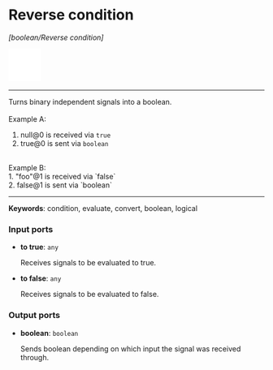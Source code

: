 # Reverse condition

_[boolean/Reverse condition]_

![icon](</assets/icons/7341443a-8a0a-4a83-b302-effdb497c0f3.png>)

---

Turns binary independent signals into a boolean.<br>
<br>
Example A:<br>
1. null@0 is received via `true`<br>
2. true@0 is sent via `boolean`<br>
<br>
Example B:<br>
1. "foo"@1 is received via `false`<br>
2. false@1 is sent via `boolean`<br>

---

__Keywords__: condition, evaluate, convert, boolean, logical

### Input ports

* __to true__: ` any `

    Receives signals to be evaluated to true.<br>


* __to false__: ` any `

    Receives signals to be evaluated to false.<br>

### Output ports

* __boolean__: ` boolean `

    Sends boolean depending on which input the signal was received through.<br>

